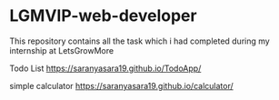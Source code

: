 # LGMVIP-web-developer
This repository contains all the task which i had completed during my internship at LetsGrowMore

Todo List 
https://saranyasara19.github.io/TodoApp/

simple calculator 
https://saranyasara19.github.io/calculator/
